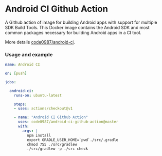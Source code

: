 # Android CI Github Action

A Github action of image for building Android apps with support for multiple SDK Build Tools. This Docker image contains the Android SDK and most common packages necessary for building Android apps in a CI tool. 

More details [code0987/android-ci](https://github.com/code0987/android-ci).

### Usage and example

```yml
name: Android CI

on: [push]

jobs:

  android-ci:
    runs-on: ubuntu-latest

    steps:
    - uses: actions/checkout@v1

    - name: "Android CI Github Action"
      uses: code0987/android-ci-github-action@master
      with:
        args: |
          npm install
          export GRADLE_USER_HOME=`pwd`./src/.gradle
          chmod 755 ./src/gradlew 
          ./src/gradlew -p ./src check
```
